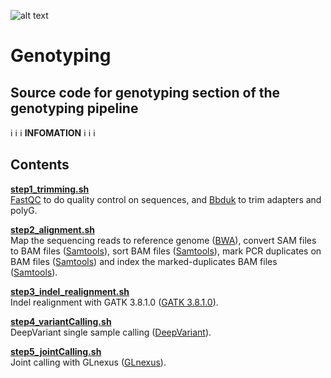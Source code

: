 ![alt text](https://secureservercdn.net/198.71.233.106/h9j.d46.myftpupload.com/wp-content/uploads/2019/09/palmerlab-logo.png)
# Genotyping
## Source code for genotyping section of the genotyping pipeline
:information_source: :information_source: :information_source:  **INFOMATION** :information_source: :information_source: :information_source:  

## Contents

**[step1_trimming.sh](step1_trimming.sh)**  
[FastQC](https://www.bioinformatics.babraham.ac.uk/projects/fastqc/) to do quality control on sequences, and [Bbduk](https://jgi.doe.gov/data-and-tools/software-tools/bbtools/bb-tools-user-guide/bbduk-guide/) to trim adapters and polyG.

**[step2_alignment.sh](step2_alignment.sh)**  
Map the sequencing reads to reference genome ([BWA](http://bio-bwa.sourceforge.net/index.shtml)), convert SAM files to BAM files ([Samtools](http://www.htslib.org/)), sort BAM files ([Samtools](http://www.htslib.org/)), mark PCR duplicates on BAM files ([Samtools](https://broadinstitute.github.io/picard/)) and index the marked-duplicates BAM files ([Samtools](http://www.htslib.org/)).  

**[step3_indel_realignment.sh](step3_indel_realignment.sh)**  
Indel realignment with GATK 3.8.1.0 ([GATK 3.8.1.0](https://github.com/broadinstitute/gatk-docs/blob/master/blog-2012-to-2019/2016-06-21-Changing_workflows_around_calling_SNPs_and_indels.md?id=7847)).  

**[step4_variantCalling.sh](step4_variantCalling.sh)**  
DeepVariant single sample calling ([DeepVariant](https://github.com/google/deepvariant)).  

**[step5_jointCalling.sh](step5_jointCalling.sh)**  
Joint calling with GLnexus ([GLnexus](https://github.com/dnanexus-rnd/GLnexus)).  
